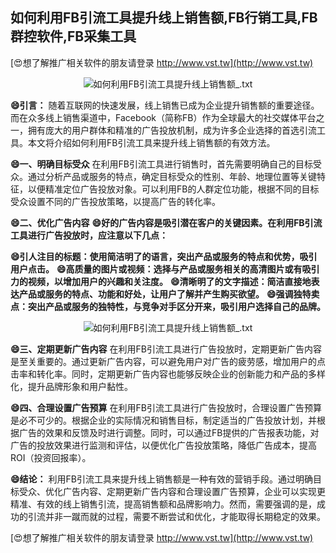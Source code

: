 ## **如何利用FB引流工具提升线上销售额,FB行销工具,FB群控软件,FB采集工具**

[😍想了解推广相关软件的朋友请登录 http://www.vst.tw](http://www.vst.tw)

 <center><img src="https://vst.tw/MP4/tuiguang/png/3.png" alt="如何利用FB引流工具提升线上销售额_.txt"></center>

**😄引言：**
随着互联网的快速发展，线上销售已成为企业提升销售额的重要途径。而在众多线上销售渠道中，Facebook（简称FB）作为全球最大的社交媒体平台之一，拥有庞大的用户群体和精准的广告投放机制，成为许多企业选择的首选引流工具。本文将介绍如何利用FB引流工具来提升线上销售额的有效方法。

**😄一、明确目标受众**
在利用FB引流工具进行销售时，首先需要明确自己的目标受众。通过分析产品或服务的特点，确定目标受众的性别、年龄、地理位置等关键特征，以便精准定位广告投放对象。可以利用FB的人群定位功能，根据不同的目标受众设置不同的广告投放策略，以提高广告的转化率。

**😄二、优化广告内容**
**😄好的广告内容是吸引潜在客户的关键因素。在利用FB引流工具进行广告投放时，应注意以下几点：**

**😄引人注目的标题：使用简洁明了的语言，突出产品或服务的特点和优势，吸引用户点击。**
**😄高质量的图片或视频：选择与产品或服务相关的高清图片或有吸引力的视频，以增加用户的兴趣和关注度。**
**😄清晰明了的文字描述：简洁直接地表达产品或服务的特点、功能和好处，让用户了解并产生购买欲望。**
**😄强调独特卖点：突出产品或服务的独特性，与竞争对手区分开来，吸引用户选择自己的品牌。**

 <center><img src="https://vst.tw/MP4/tuiguang/png/3.png" alt="如何利用FB引流工具提升线上销售额_.txt"></center>

**😄三、定期更新广告内容**
在利用FB引流工具进行广告投放时，定期更新广告内容是至关重要的。通过更新广告内容，可以避免用户对广告的疲劳感，增加用户的点击率和转化率。同时，定期更新广告内容也能够反映企业的创新能力和产品的多样化，提升品牌形象和用户黏性。

**😄四、合理设置广告预算**
在利用FB引流工具进行广告投放时，合理设置广告预算是必不可少的。根据企业的实际情况和销售目标，制定适当的广告投放计划，并根据广告的效果和反馈及时进行调整。同时，可以通过FB提供的广告报表功能，对广告的投放效果进行监测和评估，以便优化广告投放策略，降低广告成本，提高ROI（投资回报率）。

**😄结论：**
利用FB引流工具来提升线上销售额是一种有效的营销手段。通过明确目标受众、优化广告内容、定期更新广告内容和合理设置广告预算，企业可以实现更精准、有效的线上销售引流，提高销售额和品牌影响力。然而，需要强调的是，成功的引流并非一蹴而就的过程，需要不断尝试和优化，才能取得长期稳定的效果。

[😍想了解推广相关软件的朋友请登录 http://www.vst.tw](http://www.vst.tw)




